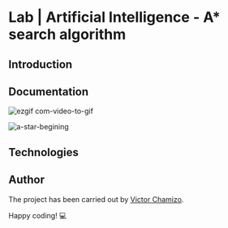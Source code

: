 # Lab | Artificial Intelligence - A* search algorithm

## Introduction

## Documentation

![ezgif com-video-to-gif](https://user-images.githubusercontent.com/32466953/69864526-6c0b4780-129f-11ea-96de-df6f9ab7968c.gif)

![a-star-begining](https://user-images.githubusercontent.com/32466953/69864527-6ca3de00-129f-11ea-932c-657cc5875490.png)


## Technologies

## Author
The project has been carried out by [Victor Chamizo](https://github.com/vctorChamizo).

Happy coding! 💻
